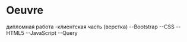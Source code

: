 # Oeuvre
дипломная работа
-клиентская часть (верстка)
 --Bootstrap
 --CSS
 --HTML5
 --JavaScript
 --Query
